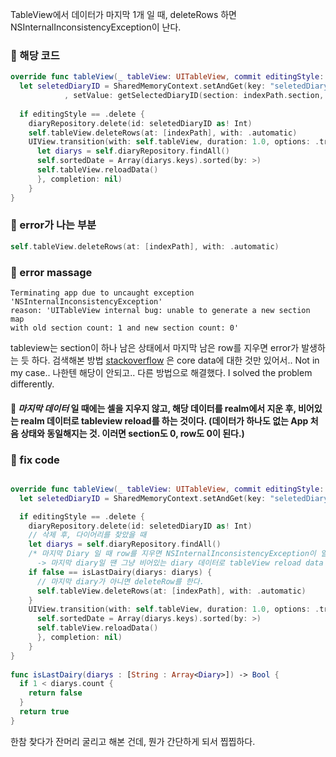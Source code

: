 TableView에서 데이터가 마지막 1개 일 때, deleteRows 하면 NSInternalInconsistencyException이 난다.

### 🍔 해당 코드

``` swift
override func tableView(_ tableView: UITableView, commit editingStyle: UITableViewCellEditingStyle, forRowAt indexPath: IndexPath) {
  let seletedDiaryID = SharedMemoryContext.setAndGet(key: "seletedDiaryID"
            , setValue: getSelectedDiaryID(section: indexPath.section, row: indexPath.row))
        
  if editingStyle == .delete {
    diaryRepository.delete(id: seletedDiaryID as! Int)
    self.tableView.deleteRows(at: [indexPath], with: .automatic)
    UIView.transition(with: self.tableView, duration: 1.0, options: .transitionCrossDissolve, animations: {
      let diarys = self.diaryRepository.findAll()
      self.sortedDate = Array(diarys.keys).sorted(by: >)
      self.tableView.reloadData()
      }, completion: nil)
    }
}

```

### 🍔 error가 나는 부분
``` swift
self.tableView.deleteRows(at: [indexPath], with: .automatic)
```

### 🍔 error massage

    Terminating app due to uncaught exception 'NSInternalInconsistencyException'
    reason: 'UITableView internal bug: unable to generate a new section map
    with old section count: 1 and new section count: 0'


tableview는 section이 하나 남은 상태에서 마지막 남은 row를 지우면 error가 발생하는 듯 하다.
검색해본 방법 [stackoverflow](http://stackoverflow.com/questions/27757170/error-when-deleting-item-from-tableview-in-swift) 은 core data에 대한 것만 있어서.. Not in my case.. 나한텐 해당이 안되고.. 다른 방법으로 해결했다. I solved the problem differently.

#### 🐥 *마지막 데이터* 일 때에는 셀을 지우지 않고, 해당 데이터를 realm에서 지운 후, 비어있는 realm 데이터로 tableview reload를 하는 것이다. (데이터가 하나도 없는 App 처음 상태와 동일해지는 것. 이러면 section도 0, row도 0이 된다.)

### 🐬 fix code

``` swift

override func tableView(_ tableView: UITableView, commit editingStyle: UITableViewCellEditingStyle, forRowAt indexPath: IndexPath) {
  let seletedDiaryID = SharedMemoryContext.setAndGet(key: "seletedDiaryID", setValue: getSelectedDiaryID(section: indexPath.section, row: indexPath.row))

  if editingStyle == .delete {
    diaryRepository.delete(id: seletedDiaryID as! Int)
    // 삭제 후, 다이어리를 찾았을 때
    let diarys = self.diaryRepository.findAll()
    /* 마지막 Diary 일 때 row를 지우면 NSInternalInconsistencyException이 일어남
      -> 마지막 diary일 땐 그냥 비어있는 diary 데이터로 tableView reload data */
    if false == isLastDairy(diarys: diarys) {
      // 마지막 diary가 아니면 deleteRow를 한다.
      self.tableView.deleteRows(at: [indexPath], with: .automatic)
    }
    UIView.transition(with: self.tableView, duration: 1.0, options: .transitionCrossDissolve, animations: {
      self.sortedDate = Array(diarys.keys).sorted(by: >)
      self.tableView.reloadData()
      }, completion: nil)
    }
}
    
func isLastDairy(diarys : [String : Array<Diary>]) -> Bool {
  if 1 < diarys.count {
    return false
  }
  return true
}

```

한참 찾다가 잔머리 굴리고 해본 건데, 뭔가 간단하게 되서 찝찝하다.